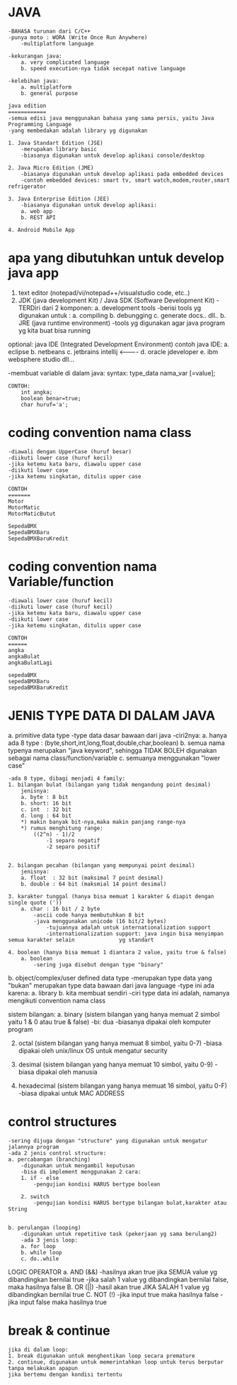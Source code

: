 JAVA
=====
	-BAHASA turunan dari C/C++
	-punya moto : WORA (Write Once Run Anywhere)
		-multiplatform language

	-kekurangan java:
		a. very complicated language
		b. speed execution-nya tidak secepat native language

	-kelebihan java:
		a. multiplatform
		b. general purpose

	java edition
	============
	-semua edisi java menggunakan bahasa yang sama persis, yaitu Java Programming Language
	-yang membedakan adalah library yg digunakan

	1. Java Standart Edition (JSE)
		-merupakan library basic
		-biasanya digunakan untuk develop aplikasi console/desktop

	2. Java Micro Edition (JME)
		-biasanya digunakan untuk develop aplikasi pada embedded devices
		-contoh embedded devices: smart tv, smart watch,modem,router,smart refrigerator

	3. Java Enterprise Edition (JEE)
		-biasanya digunakan untuk develop aplikasi:
		a. web app
		b. REST API

	4. Android Mobile App


apa yang dibutuhkan untuk develop java app
==========================================
1. text editor (notepad/vi/notepad++/visualstudio code, etc..)
2. JDK (java development Kit) / Java SDK (Software Development Kit)
	-TERDiri dari 2 komponen:
	a. development tools 
		-berisi tools yg digunakan untuk :
			a. compiling
			b. debungging
			c. generate docs..
			dll..
	b. JRE (java runtime environment)
		-tools yg digunakan agar java program yg kita buat bisa running

optional:
java IDE (Integrated Development Environment)
contoh java IDE:
a. eclipse
b. netbeans
c. jetbrains intellij <----
d. oracle jdeveloper
e. ibm websphere studio
dll...



-membuat variable di dalam java:
	syntax:
		type_data nama_var [=value];

	CONTOH:
		int angka;
		boolean benar=true;
		char huruf='a';

	
coding convention nama class
============================
	-diawali dengan UpperCase (huruf besar)
	-diikuti lower case (huruf kecil)
	-jika ketemu kata baru, diawalu upper case
	-diikuti lower case
	-jika ketemu singkatan, ditulis upper case

	CONTOH
	=======
	Motor
	MotorMatic
	MotorMaticButut

	SepedaBMX
	SepedaBMXBaru
	SepedaBMXBaruKredit


coding convention nama Variable/function
========================================
	-diawali lower case (huruf kecil)
	-diikuti lower case (huruf kecil)
	-jika ketemu kata baru, diawalu upper case
	-diikuti lower case
	-jika ketemu singkatan, ditulis upper case

	CONTOH
	======
	angka
	angkaBulat
	angkaBulatLagi
	
	sepedaBMX
	sepedaBMXBaru
	sepedaBMXBaruKredit
	

JENIS TYPE DATA DI DALAM JAVA
==============================
a. primitive data type
	-type data dasar bawaan dari java
	-ciri2nya:
		a. hanya ada 8 type : (byte,short,int,long,float,double,char,boolean)
		b. semua nama typenya merupakan "java keyword", sehingga TIDAK BOLEH digunakan sebagai
			nama class/function/variable
		c. semuanya menggunakan "lower case"

	-ada 8 type, dibagi menjadi 4 family:
	1. bilangan bulat (bilangan yang tidak mengandung point desimal)
		jenisnya:
		a. byte : 8 bit
		b. short: 16 bit
		c. int  : 32 bit
		d. long : 64 bit
		*) makin banyak bit-nya,maka makin panjang range-nya
		*) rumus menghitung range:
			((2^n) - 1)/2
				-1 separo negatif
				-2 separo positif
	

	2. bilangan pecahan (bilangan yang mempunyai point desimal)
		jenisnya:
		a. float  : 32 bit (maksimal 7 point desimal)	
		b. double : 64 bit (maksmial 14 point desimal)

	3. karakter tunggal (hanya bisa memuat 1 karakter & diapit dengan single quote ('))
		a. char : 16 bit / 2 byte
			-ascii code hanya membutuhkan 8 bit
			-java menggunakan unicode (16 bit/2 bytes)
				-tujuannya adalah untuk internationalization support
				-internationalization support: java ingin bisa menyimpan semua karakter selain 				yg standart
	
	4. boolean (hanya bisa memuat 1 diantara 2 value, yaitu true & false)
		a. boolean
			-sering juga disebut dengan type "binary"



b. object/complex/user defined data type
	-merupakan type data yang "bukan" merupakan type data bawaan dari java language
	-type ini ada karena:
		a. library
		b. kita membuat sendiri
	-ciri type data ini adalah, namanya mengikuti convention nama class








sistem bilangan:
a. binary (sistem bilangan yang hanya memuat 2 simbol yaitu 1 & 0 atau true & false)
	-bi: dua
	-biasanya dipakai oleh komputer program

2. octal (sistem bilangan yang hanya memuat 8 simbol, yaitu 0-7)
	-biasa dipakai oleh unix/linux OS untuk mengatur security

3. desimal (sistem bilangan yang hanya memuat 10 simbol, yaitu 0-9)
	-biasa dipakai oleh manusia

4. hexadecimal (sistem bilangan yang hanya memuat 16 simbol, yaitu 0-F)
	-biasa dipakai untuk MAC ADDRESS



control structures
==================
	-sering dijuga dengan "structure" yang digunakan untuk mengatur jalannya program
	-ada 2 jenis control structure:
	a. percabangan (branching)
		-digunakan untuk mengambil keputusan
		-bisa di implement menggunakan 2 cara:
		1. if - else
			-pengujian kondisi HARUS bertype boolean

		2. switch
			-pengujian kondisi HARUS bertype bilangan bulat,karakter atau String


	b. perulangan (looping)
		-digunakan untuk repetitive task (pekerjaan yg sama berulang2)
		-ada 3 jenis loop:
		a. for loop
		b. while loop
		c. do..while




LOGIC OPERATOR
	a. AND (&&)
		-hasilnya akan true jika SEMUA value yg dibandingkan bernilai true
		-jika salah 1 value yg dibandingkan bernilai false, maka hasilnya false
	B. OR (||)
		-hasil akan true JIKA SALAH 1 value yg dibandingkan bernilai true
	C. NOT (!)
		-jika input true maka hasilnya false
		-jika input false maka hasilnya true





break & continue
================
	jika di dalam loop:
	1. break digunakan untuk menghentikan loop secara premature
	2. continue, digunakan untuk memerintahkan loop untuk terus berputar tanpa melakukan apapun
	jika bertemu dengan kondisi tertentu




















































